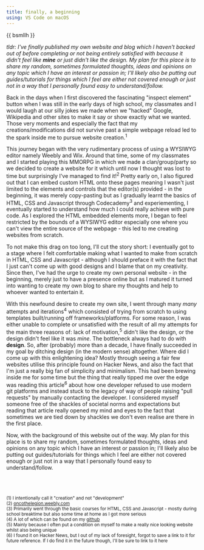 ```yaml
---
title: finally, a beginning
using: VS Code on macOS
---
```


{{ bsmllh }}

_tldr: I've finally published my own website and blog which I haven't backed out of before completing or not being entirely satisfied with because it didn't feel like **mine** or just didn't like the design. My plan for this place is to share my random, sometimes formulated thoughts, ideas and opinions on any topic which I have an interest or passion in; I'll likely also be putting out guides/tutorials for things which I feel are either not covered enough or just not in a way that I personally found easy to understand/follow._

Back in the days when I first discovered the fascinating "inspect element" button when I was still in the early days of high school, my classmates and I would laugh at our silly jokes we made when we "hacked" Google, Wikipedia and other sites to make it say or show exactly what we wanted. Those very moments and especially the fact that my creations/modifications did not survive past a simple webpage reload led to the spark inside me to pursue website creation.<sup>1</sup> 

This journey began with the very rudimentary process of using a WYSIWYG editor namely Weebly and Wix. Around that time, some of my classmates and I started playing this MMORPG in which we made a clan/group/party so we decided to create a website for it which until now I thought was lost to time but surprisingly I've managed to find it!<sup>2</sup> Pretty early on, I also figured out that I can embed custom HTML onto these pages meaning I wasn't just limited to the elements and controls that the editor(s) provided - in the beginning, it was merely copy-pasting but as I gradually learnt the basics of HTML, CSS and Javascript through Codecademy<sup>3</sup> and experiementing, I eventually started to understand how much I could really achieve with pure code. As I explored the HTML embedded elements more, I began to feel restricted by the bounds of a WYSIWYG editor especially one where you can't view the entire source of the webpage - this led to me creating websites from scratch.

To not make this drag on too long, I'll cut the story short: I eventually got to a stage where I felt comfortable making what I wanted to make from scratch in HTML, CSS and Javascript - although I should preface it with the fact that I just can't come up with good designs and I blame that on my creativity. Since then, I've had the urge to create my own personal website - in the beginning, merely just to have a presence online but as I matured it turned into wanting to create my own blog to share my thoughts and help to whoever wanted to entertain it.

With this newfound desire to create my own site, I went through many _many_ attempts and iterations<sup>4</sup> which consisted of trying from scratch to using templates built/running off frameworks/platforms. For some reason, I was either unable to complete or unsatisfied with the result of all my attempts for the main three reasons of: lack of motivation,<sup>5</sup> didn't like the design, or the design didn't feel like it was _mine_. The bottleneck always had to do with **design**. So, after (probably) more than a decade, I have finally succeeded in my goal by ditching design (in the modern sense) altogether. Where did I come up with this enlightening idea? Mostly through seeing a fair few websites utilise this principle found on Hacker News, and also the fact that I'm just a really big fan of simplicity and minimalism. This had been brewing inside me for some time but the thing that really tipped me over the edge was reading this article<sup>6</sup> about how one developer refused to use modern git platforms and instead stuck to the legacy of way of people raising "pull requests" by manually contacting the developer. I considered myself someone free of the shackles of societal norms and expectations but reading that article really opened my mind and eyes to the fact that sometimes we are tied down by shackles we don't even realise are there in the first place.

Now, with the background of this website out of the way. My plan for this place is to share my random, sometimes formulated thoughts, ideas and opinions on any topic which I have an interest or passion in; I'll likely also be putting out guides/tutorials for things which I feel are either not covered enough or just not in a way that I personally found easy to understand/follow.



<br /><br /><br />
<sup>
(1) I intentionally call it "creation" and not "development"
<br />
(2) <a href="https://oncothelegion.weebly.com" target="_blank">oncothelegion.weebly.com</a>
<br />
(3) Primarily went through the basic courses for HTML, CSS and Javascript - mostly during school breaktime but also some time at home as I got more serious
<br />
(4) A lot of which can be found on my <a href="https://github.com/zaoom" target="_blank">github</a>
<br />
(5) Mainly because I often put a condition on myself to make a really nice looking website whilst also being unique
<br />
(6) I found it on Hacker News, but I out of my lack of foresight, forgot to save a link to it for future reference. If I do find it in the future though, I'll be sure to link to it here
</sup>